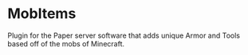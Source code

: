 # MobItems

Plugin for the Paper server software that adds unique Armor and Tools based off of the mobs of Minecraft.
